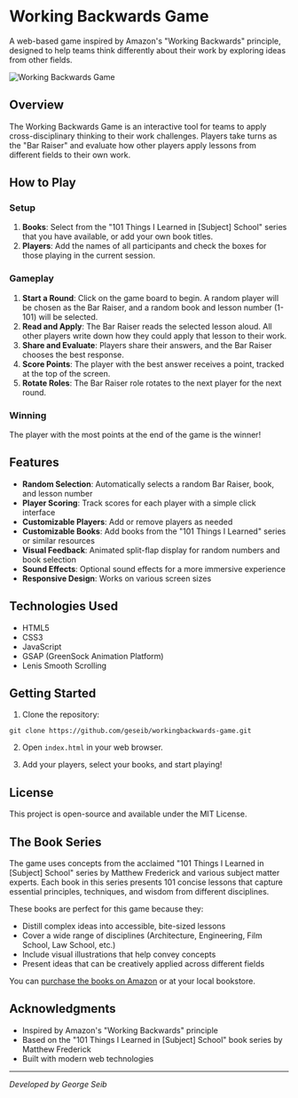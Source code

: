 # Working Backwards Game

A web-based game inspired by Amazon's "Working Backwards" principle, designed to help teams think differently about their work by exploring ideas from other fields.

![Working Backwards Game](https://cdn.prod.website-files.com/671752cd4027f01b1b8f1c7f/6717795be09b462b2e8ebf71_osmo-parallax-layer-3.webp)

## Overview

The Working Backwards Game is an interactive tool for teams to apply cross-disciplinary thinking to their work challenges. Players take turns as the "Bar Raiser" and evaluate how other players apply lessons from different fields to their own work.

## How to Play

### Setup
1. **Books**: Select from the "101 Things I Learned in [Subject] School" series that you have available, or add your own book titles.
2. **Players**: Add the names of all participants and check the boxes for those playing in the current session.

### Gameplay
1. **Start a Round**: Click on the game board to begin. A random player will be chosen as the Bar Raiser, and a random book and lesson number (1-101) will be selected.
2. **Read and Apply**: The Bar Raiser reads the selected lesson aloud. All other players write down how they could apply that lesson to their work.
3. **Share and Evaluate**: Players share their answers, and the Bar Raiser chooses the best response.
4. **Score Points**: The player with the best answer receives a point, tracked at the top of the screen.
5. **Rotate Roles**: The Bar Raiser role rotates to the next player for the next round.

### Winning
The player with the most points at the end of the game is the winner!

## Features

- **Random Selection**: Automatically selects a random Bar Raiser, book, and lesson number
- **Player Scoring**: Track scores for each player with a simple click interface
- **Customizable Players**: Add or remove players as needed
- **Customizable Books**: Add books from the "101 Things I Learned" series or similar resources
- **Visual Feedback**: Animated split-flap display for random numbers and book selection
- **Sound Effects**: Optional sound effects for a more immersive experience
- **Responsive Design**: Works on various screen sizes

## Technologies Used

- HTML5
- CSS3
- JavaScript
- GSAP (GreenSock Animation Platform)
- Lenis Smooth Scrolling

## Getting Started

1. Clone the repository:
```
git clone https://github.com/geseib/workingbackwards-game.git
```

2. Open `index.html` in your web browser.

3. Add your players, select your books, and start playing!

## License

This project is open-source and available under the MIT License.

## The Book Series

The game uses concepts from the acclaimed "101 Things I Learned in [Subject] School" series by Matthew Frederick and various subject matter experts. Each book in this series presents 101 concise lessons that capture essential principles, techniques, and wisdom from different disciplines.

These books are perfect for this game because they:
- Distill complex ideas into accessible, bite-sized lessons
- Cover a wide range of disciplines (Architecture, Engineering, Film School, Law School, etc.)
- Include visual illustrations that help convey concepts
- Present ideas that can be creatively applied across different fields

You can [purchase the books on Amazon](https://www.amazon.com/dp/B08P5ZQ8LD?binding=kindle_edition&ref=dbs_m_mng_rwt_sft_tkin_thcv&qid=1740654942&sr=8-1) or at your local bookstore.

## Acknowledgments

- Inspired by Amazon's "Working Backwards" principle
- Based on the "101 Things I Learned in [Subject] School" book series by Matthew Frederick
- Built with modern web technologies

---

*Developed by George Seib*